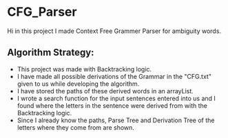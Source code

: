 # CFG_Parser

Hi 
 in this project I made Context Free Grammer Parser for ambiguity words.


## Algorithm Strategy:
* This project was made with Backtracking logic.
* I have made all possible derivations of the Grammar in the "CFG.txt" given to us while developing the algorithm.
* I have stored the paths of these derived words in an arrayList.
* I wrote a search function for the input sentences entered into us and I found where the letters in the sentence were derived from with the Backtracking logic.
* Since I already know the paths, Parse Tree and Derivation Tree of the letters where they come from are shown.

